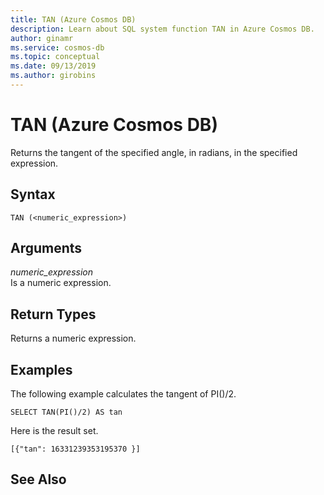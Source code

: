 ```yaml
---
title: TAN (Azure Cosmos DB)
description: Learn about SQL system function TAN in Azure Cosmos DB.
author: ginamr
ms.service: cosmos-db
ms.topic: conceptual
ms.date: 09/13/2019
ms.author: girobins
---
```

# TAN (Azure Cosmos DB)
 Returns the tangent of the specified angle, in radians, in the specified expression.  
  
## Syntax
  
```  
TAN (<numeric_expression>)  
```  
  
## Arguments
  
*numeric_expression*  
   Is a numeric expression.  
  
## Return Types
  
  Returns a numeric expression.  
  
## Examples
  
  The following example calculates the tangent of PI()/2.  
  
```  
SELECT TAN(PI()/2) AS tan 
```  
  
 Here is the result set.  
  
```  
[{"tan": 16331239353195370 }]  
```  
  

## See Also
